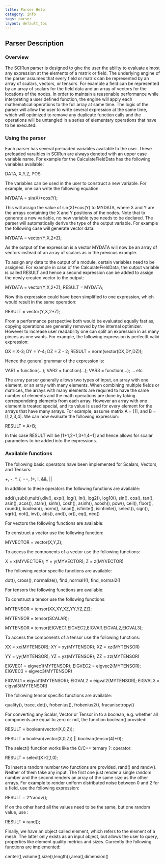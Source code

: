 ```yaml
---
title: Parser Help
category: info
tags: parser
layout: default_toc
---
```


<link rel="stylesheet" href="css/main.css">

## Parser Description

### Overview

The SCIRun parser is designed to give the user the ability to evaluate almost any expression at the elements of a matrix or field. The underlying engine of the parser assumes that every field or matrix can be represented by an array of scalars, vectors, or tensors. For example a field can be represented by an array of scalars for the field data and an array of vectors for the locations of the nodes. In order to maintain a reasonable performance while interpreting a user defined function, the engine will apply each mathematical operations to the full array at same time. The logic of the parser will allow the user to write several expression at the same time, which will optimized to remove any duplicate function calls and the operations will be untangled in a series of elementary operations that have to be executed.

### Using the parser

Each parser has several preloaded variables available to the user. These preloaded varaibles in SCIRun are always denoted with an upper case variable name. For example for the CalculateFieldData has the following variables available:

DATA, X,Y,Z, POS

The variables can be used in the user to construct a new variable. For example, one can write the following equation:

MYDATA = sin(X)+cos(Y);

This will assign the value of sin(X)+cos(Y) to MYDATA, where X and Y are the arrays containing the X and Y positions of the nodes. Note that to generate a new variable, no new variable type needs to be declared. The parser will automatically derive the type of the output variable. For example the following case will generate vector data:

MYDATA = vector(Y,X,2*Z);

As the output of the expression is a vector MYDATA will now be an array of vectors instead of an array of scalars as in the previous example.

To assign any data to the output of a module, certain variables need to be assigned. For example in case of the CalculateFieldData, the output variable is called RESULT and hence a second expression can be added to assign the newly created vector to the output:

MYDATA = vector(Y,X,2*Z); RESULT = MYDATA;

Now this expression could have been simplified to one expression, which would result in the same operation:

RESULT = vector(Y,X,2*Z);

 From a performance perspective both would be evaluated equally fast as, copying operations are generally removed by the internal optimizer. However to increase user readability one can split an expression in as many pieces as one wants. For example, the following expression is perfectlt valid expression:

DX = X-3; DY = Y-4; DZ = Z - 2; RESULT = norm(vector(DX,DY,DZ));

Hence the general grammar of the expression is:

 VAR1 = function(...); VAR2 = function(...); VAR3 = function(...); ... etc

 The array parser generally allows two types of input, an array with one element, or an array with many elements. When combining multiple fields or matrices, the arrays with many elements are required to have the same number of elements and the math operations are done by taking correspondeing elements from each array. However an array with one element is treated special, and its value is used for every element for the arrays that have many arrays. For example, assume matrix A = [1], and B = [1,2,3,4]. We can now evaluate the following expression:

 RESULT = A+B;

In this case RESULT will be [1+1,2+1,3+1,4+1] and hence allows for scalar parameters to be added into the expressions.

### Available functions

The following basic operators have been implemented for Scalars, Vectors, and Tensors:

 +, -, *, /, ==, !=, !, &&, ||

In addition to these operators the following functions are available:

 add(),sub(),mult(),div(), exp(), log(), ln(), log2(), log10(), sin(), cos(), tan(), asin(), acos(), atan(), sinh(), cosh(), asinh(), acosh(), pow(), ceil(), floor(), round(), boolean(), norm(), isnan(), isfinite(), isinfinite(), select(), sign(), sqrt(), not(), inv(), abs(), and(), or(), eq(), neq()

For vectors the following functions are available:

To construct a vector use the following function:

 MYVECTOR = vector(X,Y,Z);

 To access the components of a vector use the following functions:

 X = x(MYVECTOR); Y = y(MYVECTOR); Z = z(MYVECTOR)

The following vector specific functions are available:

dot(), cross(), normalize(), find_normal1(), find_normal2()

For tensors the following functions are available:

To construct a tensor use the following functions:

 MYTENSOR = tensor(XX,XY,XZ,YY,YZ,ZZ);

 MYTENSOR = tensor(SCALAR);

 MYTENSOR = tensor(EIGVEC1,EIGVEC2,EIGVAl1,EIGVAL2,EIGVAL3);

 To access the components of a tensor use the following functions:

 XX = xx(MYTENSOR); XY = xy(MYTENSOR); XZ = xz(MYTENSOR)

 YY = yy(MYTENSOR); YZ = yz(MYTENSOR); ZZ = zz(MYTENSOR)

 EIGVEC1 = eigvec1(MYTENSOR); EIGVEC2 = eigvec2(MYTENSOR); EIGVEC3 = eigvec3(MYTENSOR)

 EIGVAL1 = eigval1(MYTENSOR); EIGVAL2 = eigval2(MYTENSOR); EIGVAL3 = eigval3(MYTENSOR)

The following tensor specific functions are available:

quality(), trace, det(), frobenius(), frobenius2(), fracanisotropy()

For converting any Scalar, Vector or Tensor in to a boolean, e.g. whether all components are equal to zero or not, the function boolean() provided:

RESULT = boolean(vector(X,0,Z));

RESULT = boolean(vector(X,0,Z)) || boolean(tensor(4)*0);

The select() function works like the C/C++ ternary ?: operator:

RESULT = select(X>2,1,0);

To insert a random number two functions are provided, rand() and randv(). Neither of them take any input. The first one just render a single random number and the second renders an array of the same size as the other arrays. For example to render uniform distributed noise between 0 and 2 for a field, use the following expression:

RESULT = 2*randv();

 If on the other hand all the values need to be the same, but one random value, use :

RESULT = rand();

Finally, we have an object called element, which refers to the element of a mesh. The latter only exists as an input object, but allows the user to query, properties like element quality metrics and sizes. Currently the following functions are implemented:

center(),volume(),size(),length(),area(),dimension()
